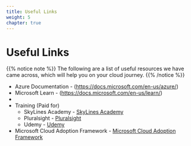 ```yaml
---
title: Useful Links
weight: 5
chapter: true
---
```


# Useful Links


{{% notice note %}}
The following are a list of useful resources we have came across, which will help you on your cloud journey.
{{% /notice %}}

+ Azure Documentation - (https://docs.microsoft.com/en-us/azure/)
+ Microsoft Learn - (https://docs.microsoft.com/en-us/learn/)
+ 
+ Training (Paid for)
	- SkyLines Academy - [SkyLines Academy](https://www.skylinesacademy.com/)
	- Pluralsight - [Pluralsight](https://www.pluralsight.com/)
	- Udemy - [Udemy](https://www.Udemy.com/)
+ Microsoft Cloud Adoption Framework - [Microsoft Cloud Adoption Framework](https://aka.ms/caf)

